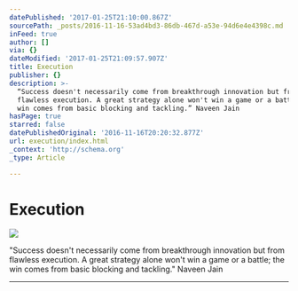 ```yaml
---
datePublished: '2017-01-25T21:10:00.867Z'
sourcePath: _posts/2016-11-16-53ad4bd3-86db-467d-a53e-94d6e4e4398c.md
inFeed: true
author: []
via: {}
dateModified: '2017-01-25T21:09:57.907Z'
title: Execution
publisher: {}
description: >-
  “Success doesn't necessarily come from breakthrough innovation but from
  flawless execution. A great strategy alone won't win a game or a battle; the
  win comes from basic blocking and tackling.” Naveen Jain
hasPage: true
starred: false
datePublishedOriginal: '2016-11-16T20:20:32.877Z'
url: execution/index.html
_context: 'http://schema.org'
_type: Article

---
```

# Execution
![](https://the-grid-user-content.s3-us-west-2.amazonaws.com/15353218-7dd6-4e49-b7f2-816160ff0355.jpg)

"Success doesn't necessarily come from breakthrough innovation but from flawless execution. A great strategy alone won't win a game or a battle; the win comes from basic blocking and tackling." Naveen Jain

---